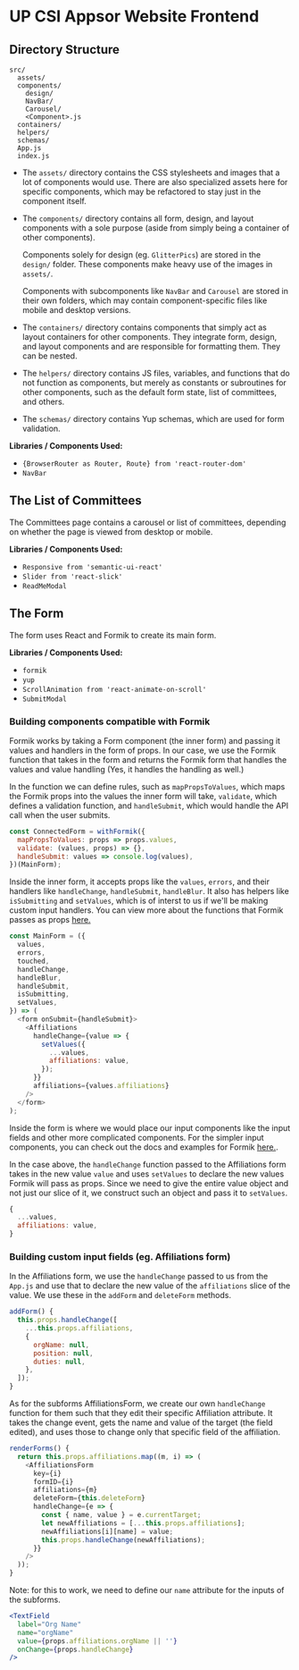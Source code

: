 # UP CSI Appsor Website Frontend

## Directory Structure

```
src/
  assets/
  components/
    design/
    NavBar/
    Carousel/
    <Component>.js
  containers/
  helpers/
  schemas/
  App.js
  index.js
```

* The `assets/` directory contains the CSS stylesheets and images that a lot of components would use. There are also specialized assets here for specific components, which may be refactored to stay just in the component itself.

* The `components/` directory contains all form, design, and layout components with a sole purpose (aside from simply being a container of other components). 

   Components solely for design (eg. `GlitterPics`) are stored in the `design/` folder. These components make heavy use of the images in `assets/`.

   Components with subcomponents like `NavBar` and `Carousel` are stored in their own folders, which may contain component-specific files like mobile and desktop versions.

* The `containers/` directory contains components that simply act as layout containers for other components. They integrate form, design, and layout components and are responsible for formatting them. They can be nested.

* The `helpers/` directory contains JS files, variables, and functions that do not function as components, but merely as constants or subroutines for other components, such as the default form state, list of committees, and others.

* The `schemas/` directory contains Yup schemas, which are used for form validation.

**Libraries / Components Used:**
* `{BrowserRouter as Router, Route} from 'react-router-dom'`
* `NavBar`

## The List of Committees

The Committees page contains a carousel or list of committees, depending on whether the page is viewed from desktop or mobile.

**Libraries / Components Used:**
* `Responsive from 'semantic-ui-react'`
* `Slider from 'react-slick'`
* `ReadMeModal`

## The Form

The form uses React and Formik to create its main form.

**Libraries / Components Used:**
* `formik`
* `yup`
* `ScrollAnimation from 'react-animate-on-scroll'`
* `SubmitModal`

### Building components compatible with Formik

Formik works by taking a Form component (the inner form) and passing it values and handlers in the form of props. In our case, we use the Formik function that takes in the form and returns the Formik form that handles the values and value handling (Yes, it handles the handling as well.) 

In the function we can define rules, such as `mapPropsToValues`, which maps the Formik props into the values the inner form will take, `validate`, which defines a validation function, and `handleSubmit`, which would handle the API call when the user submits.

```javascript
const ConnectedForm = withFormik({
  mapPropsToValues: props => props.values,
  validate: (values, props) => {},
  handleSubmit: values => console.log(values),
})(MainForm);
```

Inside the inner form, it accepts props like the `values`, `errors`, and their handlers like `handleChange`, `handleSubmit`, `handleBlur`. It also has helpers like `isSubmitting` and `setValues`, which is of interst to us if we'll be making custom input handlers. You can view more about the functions that Formik passes as props [here.](https://github.com/jaredpalmer/formik#formik-props)

```javascript
const MainForm = ({
  values,
  errors,
  touched,
  handleChange,
  handleBlur,
  handleSubmit,
  isSubmitting,
  setValues,
}) => (
  <form onSubmit={handleSubmit}>
    <Affiliations
      handleChange={value => {
        setValues({
          ...values,
          affiliations: value,
        });
      }}
      affiliations={values.affiliations}
    />
  </form>
);
```

Inside the form is where we would place our input components like the input fields and other more complicated components. For the simpler input components, you can check out the docs and examples for Formik [here.](https://github.com/jaredpalmer/formik#basics).

In the case above, the `handleChange` function passed to the Affiliations form takes in the new value `value` and uses `setValues` to declare the new values Formik will pass as props. Since we need to give the entire value object and not just our slice of it, we construct such an object and pass it to `setValues`.

```javascript
{
  ...values,
  affiliations: value,
}
```

### Building custom input fields (eg. Affiliations form)

In the Affiliations form, we use the `handleChange` passed to us from the `App.js` and use that to declare the new value of the `affiliations` slice of the value. We use these in the `addForm` and `deleteForm` methods.

```javascript
addForm() {
  this.props.handleChange([
    ...this.props.affiliations,
    {
      orgName: null,
      position: null,
      duties: null,
    },
  ]);
}
```

As for the subforms AffiliationsForm, we create our own `handleChange` function for them such that they edit their specific Affiliation attribute. It takes the change event, gets the name and value of the target (the field edited), and uses those to change only that specific field of the affiliation.

```javascript
renderForms() {
  return this.props.affiliations.map((m, i) => (
    <AffiliationsForm
      key={i}
      formID={i}
      affiliations={m}
      deleteForm={this.deleteForm}
      handleChange={e => {
        const { name, value } = e.currentTarget;
        let newAffiliations = [...this.props.affiliations];
        newAffiliations[i][name] = value;
        this.props.handleChange(newAffiliations);
      }}
    />
  ));
}
```

Note: for this to work, we need to define our `name` attribute for the inputs of the subforms.

```jsx
<TextField
  label="Org Name"
  name="orgName"
  value={props.affiliations.orgName || ''}
  onChange={props.handleChange}
/>
```
